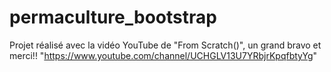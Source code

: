 # permaculture_bootstrap
Projet réalisé avec la vidéo YouTube de "From Scratch()", un grand bravo et merci!!
"https://www.youtube.com/channel/UCHGLV13U7YRbjrKpqfbtyYg"

